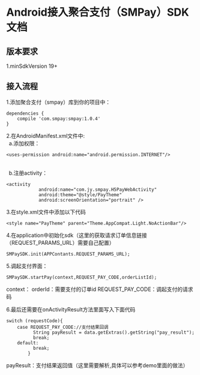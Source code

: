 # Android接入聚合支付（SMPay）SDK文档
## 版本要求 
1.minSdkVersion 19+
## 接入流程
1.添加聚合支付（smpay）库到你的项目中：
```android
dependencies {
    compile 'com.smpay:smpay:1.0.4'
}
```
2.在AndroidManifest.xml文件中:
<br>&ensp;a.添加权限：
```android
<uses-permission android:name="android.permission.INTERNET"/>
```
<br>&ensp;b.注册activity：
```android
<activity
            android:name="com.jy.smpay.H5PayWebActivity"
            android:theme="@style/PayTheme"
            android:screenOrientation="portrait" />
```
3.在style.xml文件中添加以下代码
```
<style name="PayTheme" parent="Theme.AppCompat.Light.NoActionBar"/>
```
4.在application中初始化sdk（这里的获取请求订单信息链接（REQUEST_PARAMS_URL）需要自己配置）
  ```
  SMPaySDK.init(APPContants.REQUEST_PARAMS_URL);
  ```
5.调起支付界面：
```
SMPaySDK.startPay(context,REQUEST_PAY_CODE,orderListId);
```
context：
orderId：需要支付的订单id
REQUEST_PAY_CODE：调起支付的请求码

6.最后还需要在onActivityResult方法里面写入下面代码
```
switch (requestCode){
    case REQUEST_PAY_CODE://支付结果回调
          String payResult = data.getExtras().getString("pay_result");
          break;
    default:
          break;
        }
```
payResult：支付结果返回值（这里需要解析,具体可以参考demo里面的做法）
